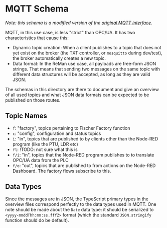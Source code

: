 # MQTT Schema

*Note: this schema is a modified version of the [original MQTT interface](https://github.com/fischertechnik/txt_training_factory/blob/master/TxtSmartFactoryLib/doc/MqttInterface.md)*.

MQTT, in this use case, is less "strict" than OPC/UA. It has two characteristics that cause this:
- Dynamic topic creation: When a client publishes to a topic that does not yet exist on the broker (the TXT controller, or `mosquitto` during dev/test), the broker automatically creates a new topic.
- Data format: In the ReMan use case, all payloads are free-form JSON strings. That means that sending two messages on the same topic with different data structures will be accepted, as long as they are valid JSON.

The schemas in this directory are there to document and give an overview of all used topics and what JSON data formats can be expected to be published on those routes.

## Topic Names

- `f`: "factory", topics pertaining to Fischer Factory function
- `c`: "config", configuration and status topics
- `i`: "in", topics that are published to by clients other than the Node-RED program (like the PTU, LDR etc)
- `fl`: !TODO: not sure what this is
- `f/i`: "in", topics that the Node-RED program publishes to to translate OPC/UA data from the PLC
- `f/o`: "out", topics that are published to from actions on the Node-RED Dashboard. The factory flows subscribe to this.

## Data Types

Since the messages are in JSON, the TypeScript primary types in the overview files correspond perfectly to the data types used in MQTT. One note should be made about the `Date` data type: it should be serialized to `<yyyy-mmddThh:mm:ss.fffZ>` format (which the standard `JSON.stringify` function should do be default).
